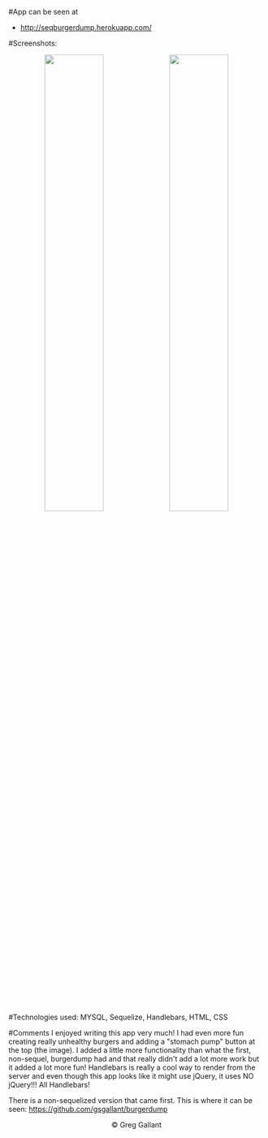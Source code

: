 #App can be seen at
- http://seqburgerdump.herokuapp.com/

#Screenshots:
<p align="center">
<span>
<img src="https://github.com/gsgallant/screenshots/blob/master/sequelburger/Screen%20Shot%202016-06-03%20at%2010.19.51%20PM.png" width="48%" height="auto"/>
<img src="https://github.com/gsgallant/screenshots/blob/master/sequelburger/Screen%20Shot%202016-06-03%20at%2010.20.07%20PM.png" width="48%" height="auto"/>
</span>
</p>

#Technologies used:
MYSQL, Sequelize, Handlebars, HTML, CSS


#Comments
I enjoyed writing this app very much!  I had even more fun creating really unhealthy burgers and adding a "stomach pump" button at the top (the image).  I added a little more functionality than what the first, non-sequel, burgerdump had and that really didn't add a lot more work but it added a lot more fun!  Handlebars is really a cool way to render from the server and even though this app looks like it might use jQuery, it uses NO jQuery!!!  All Handlebars!

There is a non-sequelized version that came first.  This is where it can be seen:
https://github.com/gsgallant/burgerdump

<p align="center">
&copy; Greg Gallant
</p>



